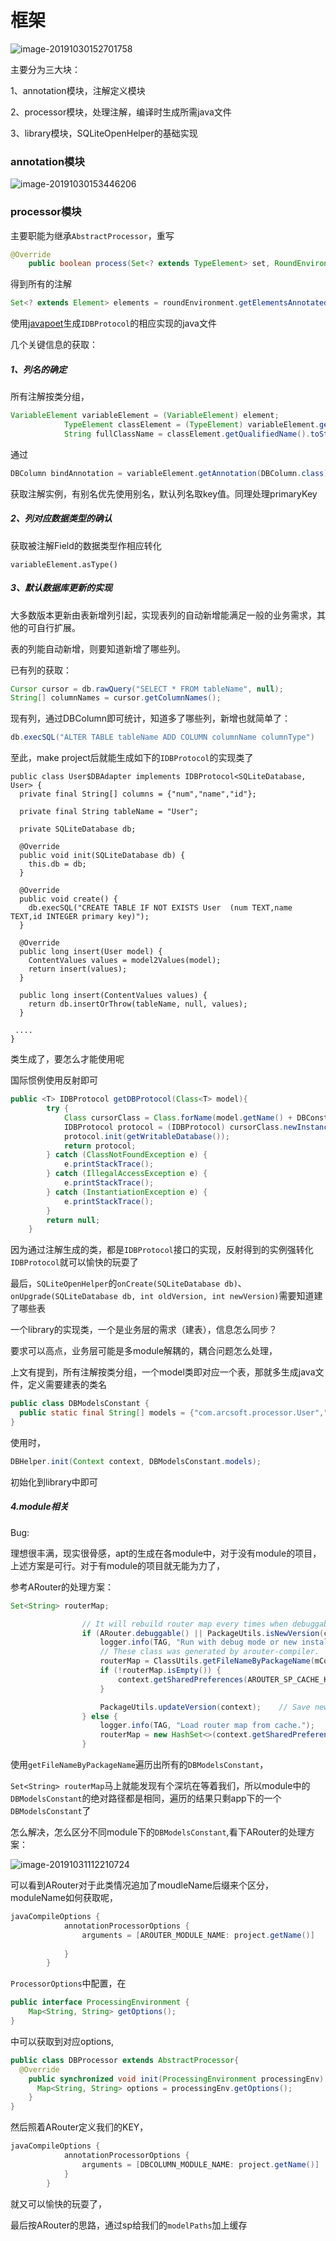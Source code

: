 # 框架

![image-20191030152701758](../pic/image-about.png)

主要分为三大块：

1、annotation模块，注解定义模块

2、processor模块，处理注解，编译时生成所需java文件

3、library模块，SQLiteOpenHelper的基础实现



### annotation模块

![image-20191030153446206](../pic/image-annotation.png)



### processor模块

主要职能为继承`AbstractProcessor`，重写

```java
@Override
    public boolean process(Set<? extends TypeElement> set, RoundEnvironment roundEnvironment)
```

得到所有的注解

```JAVA
Set<? extends Element> elements = roundEnvironment.getElementsAnnotatedWith(DBColumn.class);
```

使用[javapoet](https://github.com/square/javapoet)生成`IDBProtocol`的相应实现的java文件

几个关键信息的获取：

##### 1、列名的确定

所有注解按类分组，

```java
VariableElement variableElement = (VariableElement) element;
            TypeElement classElement = (TypeElement) variableElement.getEnclosingElement();
            String fullClassName = classElement.getQualifiedName().toString();
```

通过

```java
DBColumn bindAnnotation = variableElement.getAnnotation(DBColumn.class);
```

获取注解实例，有别名优先使用别名，默认列名取key值。同理处理primaryKey

##### 2、列对应数据类型的确认

获取被注解Field的数据类型作相应转化

```
variableElement.asType()
```

##### 3、默认数据库更新的实现

大多数版本更新由表新增列引起，实现表列的自动新增能满足一般的业务需求，其他的可自行扩展。

表的列能自动新增，则要知道新增了哪些列。

已有列的获取：

```java
Cursor cursor = db.rawQuery("SELECT * FROM tableName", null);
String[] columnNames = cursor.getColumnNames();
```

现有列，通过DBColumn即可统计，知道多了哪些列，新增也就简单了：

```java
db.execSQL("ALTER TABLE tableName ADD COLUMN columnName columnType")
```

至此，make project后就能生成如下的`IDBProtocol`的实现类了

```jav
public class User$DBAdapter implements IDBProtocol<SQLiteDatabase, User> {
  private final String[] columns = {"num","name","id"};

  private final String tableName = "User";

  private SQLiteDatabase db;

  @Override
  public void init(SQLiteDatabase db) {
    this.db = db;
  }

  @Override
  public void create() {
    db.execSQL("CREATE TABLE IF NOT EXISTS User  (num TEXT,name TEXT,id INTEGER primary key)");
  }

  @Override
  public long insert(User model) {
    ContentValues values = model2Values(model);
    return insert(values);
  }

  public long insert(ContentValues values) {
    return db.insertOrThrow(tableName, null, values);
  }

 ....
}
```



类生成了，要怎么才能使用呢

国际惯例使用反射即可

```java
public <T> IDBProtocol getDBProtocol(Class<T> model){
        try {
            Class cursorClass = Class.forName(model.getName() + DBConstant.PROCESSOR_CLASS_SUFFIX);
            IDBProtocol protocol = (IDBProtocol) cursorClass.newInstance();
            protocol.init(getWritableDatabase());
            return protocol;
        } catch (ClassNotFoundException e) {
            e.printStackTrace();
        } catch (IllegalAccessException e) {
            e.printStackTrace();
        } catch (InstantiationException e) {
            e.printStackTrace();
        }
        return null;
    }
```

因为通过注解生成的类，都是`IDBProtocol`接口的实现，反射得到的实例强转化`IDBProtocol`就可以愉快的玩耍了



最后，`SQLiteOpenHelper`的`onCreate(SQLiteDatabase db)`、`onUpgrade(SQLiteDatabase db, int oldVersion, int newVersion)`需要知道建了哪些表

一个library的实现类，一个是业务层的需求（建表），信息怎么同步？

要求可以高点，业务层可能是多module解耦的，耦合问题怎么处理，

上文有提到，所有注解按类分组，一个model类即对应一个表，那就多生成java文件，定义需要建表的类名

```java
public class DBModelsConstant {
  public static final String[] models = {"com.arcsoft.processor.User","com.arcsoft.processor.Student"};
}
```

使用时，

```java
DBHelper.init(Context context, DBModelsConstant.models);
```

初始化到library中即可



##### 4.module相关

Bug:

理想很丰满，现实很骨感，apt的生成在各module中，对于没有module的项目，上述方案是可行。对于有module的项目就无能为力了，

参考ARouter的处理方案：

```java
Set<String> routerMap;

                // It will rebuild router map every times when debuggable.
                if (ARouter.debuggable() || PackageUtils.isNewVersion(context)) {
                    logger.info(TAG, "Run with debug mode or new install, rebuild router map.");
                    // These class was generated by arouter-compiler.
                    routerMap = ClassUtils.getFileNameByPackageName(mContext, ROUTE_ROOT_PAKCAGE);
                    if (!routerMap.isEmpty()) {
                        context.getSharedPreferences(AROUTER_SP_CACHE_KEY, Context.MODE_PRIVATE).edit().putStringSet(AROUTER_SP_KEY_MAP, routerMap).apply();
                    }

                    PackageUtils.updateVersion(context);    // Save new version name when router map update finishes.
                } else {
                    logger.info(TAG, "Load router map from cache.");
                    routerMap = new HashSet<>(context.getSharedPreferences(AROUTER_SP_CACHE_KEY, Context.MODE_PRIVATE).getStringSet(AROUTER_SP_KEY_MAP, new HashSet<String>()));
                }

```

使用`getFileNameByPackageName`遍历出所有的`DBModelsConstant`，

`Set<String> routerMap`马上就能发现有个深坑在等着我们，所以module中的`DBModelsConstant`的绝对路径都是相同，遍历的结果只剩app下的一个`DBModelsConstant`了

怎么解决，怎么区分不同module下的`DBModelsConstant`,看下ARouter的处理方案：

![image-20191031112210724](../pic/image-module.png)

可以看到ARouter对于此类情况追加了moudleName后缀来个区分，moduleName如何获取呢，

```java
javaCompileOptions {
            annotationProcessorOptions {
                arguments = [AROUTER_MODULE_NAME: project.getName()]
                
            }
        }
```

`ProcessorOptions`中配置，在

```java
public interface ProcessingEnvironment {
    Map<String, String> getOptions();
}
```

中可以获取到对应options,

```java
public class DBProcessor extends AbstractProcessor{
  @Override
    public synchronized void init(ProcessingEnvironment processingEnv) {
      Map<String, String> options = processingEnv.getOptions();
    }
}
```

然后照着ARouter定义我们的KEY，

```java
javaCompileOptions {
            annotationProcessorOptions {
                arguments = [DBCOLUMN_MODULE_NAME: project.getName()]
            }
        }
```

就又可以愉快的玩耍了，

最后按ARouter的思路，通过sp给我们的`modelPaths`加上缓存


